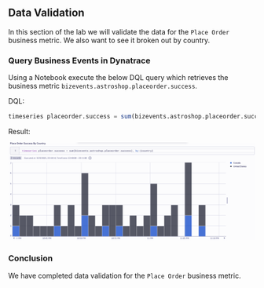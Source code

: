 ## Data Validation

In this section of the lab we will validate the data for the `Place Order` business metric.   We also want to see it broken out by country.

### Query Business Events in Dynatrace

Using a Notebook execute the below DQL query which retrieves the business metric `bizevents.astroshop.placeorder.success`.  

DQL:
```sql
timeseries placeorder.success = sum(bizevents.astroshop.placeorder.success), by:{country}
```

Result:

![DQL Query](../../../assets/images/05_bizevents_metric_place_order_data_validation.png)

### Conclusion

We have completed data validation for the `Place Order` business metric.